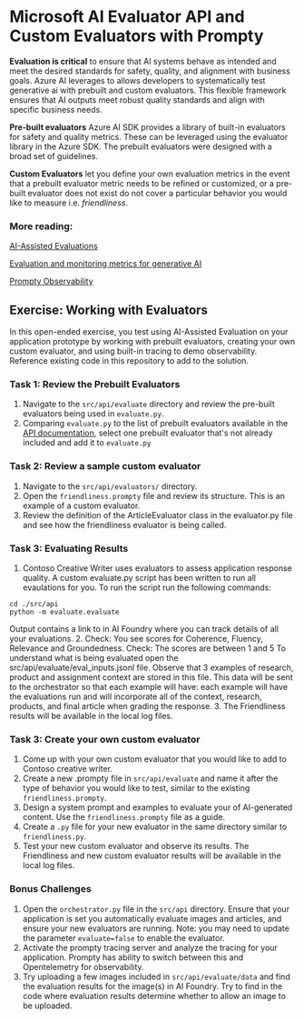 # Microsoft AI Evaluator API and Custom Evaluators with Prompty

**Evaluation is critical** to ensure that AI systems behave as intended and meet the desired standards for safety, quality, and alignment with business goals. Azure AI leverages  to allows developers to systematically test generative ai with  prebuilt and custom evaluators.  This flexible framework ensures that AI outputs meet robust quality standards and align with specific business needs.

**Pre-built evaluators** Azure AI SDK provides a library of built-in evaluators for safety and quality metrics. These can be leveraged using the evaluator library in the Azure SDK. The prebuilt evaluators were designed with a broad set of guidelines.

**Custom Evaluators** let you define your own evaluation metrics in the event that a prebuilt evaluator metric needs to be refined or customized, or a pre-built evaluator does not exist do not cover a particular behavior you would like to measure i.e. *friendliness*. 

### More reading:  ###
[AI-Assisted Evaluations](https://learn.microsoft.com/en-us/azure/ai-foundry/concepts/evaluation-approach-gen-ai#ai-assisted-evaluations)

[Evaluation and monitoring metrics for generative AI](https://learn.microsoft.com/en-us/azure/ai-foundry/concepts/evaluation-metrics-built-in?tabs=warning)

[Prompty Observability](https://prompty.ai/docs/guides/prompty-observability)

## Exercise: Working with Evaluators

In this open-ended exercise, you test using AI-Assisted Evaluation on your application prototype by working with prebuilt evaluators, creating your own custom evaluator, and using built-in tracing to demo observability. Reference existing code in this repository to add to the solution. 

### Task 1: Review the Prebuilt Evaluators

1. Navigate to the `src/api/evaluate` directory and review the pre-built evaluators being used in `evaluate.py`.  
2. Comparing `evaluate.py` to the list of prebuilt evaluators available in the [API documentation](https://learn.microsoft.com/en-us/azure/ai-foundry/how-to/develop/evaluate-sdk), select one prebuilt evaluator that's not already included and add it to `evaluate.py`


### Task 2: Review a sample custom evaluator

1. Navigate to the `src/api/evaluators/` directory.
2. Open the `friendliness.prompty` file and review its structure. This is an example of a custom evaluator. 
3. Review the definition of the ArticleEvaluator class in the evaluator.py file and see how the friendliness evaluator is being called.

### Task 3: Evaluating Results
1. Contoso Creative Writer uses evaluators to assess application response quality. A custom evaluate.py script has been written to run all evaulations for you. To run the script run the following commands: 
```shell
cd ./src/api
python -m evaluate.evaluate
```
 Output contains a link to in AI Foundry where you can track details of all your evaluations.
2. Check: You see scores for Coherence, Fluency, Relevance and Groundedness.
Check: The scores are between 1 and 5
To understand what is being evaluated open the src/api/evaluate/eval_inputs.jsonl file.
Observe that 3 examples of research, product and assignment context are stored in this file. This data will be sent to the orchestrator so that each example will have:
each example will have the evaluations run and will incorporate all of the context, research, products, and final article when grading the response.
3. The Friendliness results will be available in the local log files.

### Task 3: Create your own custom evaluator

1. Come up with your own custom evaluator that you would like to add to Contoso creative writer.
2. Create a new .prompty file in `src/api/evaluate` and name it after the type of behavior you would like to test, similar to the existing `friendliness.prompty`. 
3. Design a system prompt and examples to evaluate your of AI-generated content. Use the `friendliness.prompty` file as a guide. 
4. Create a `.py` file for your new evaluator in the same directory similar to `friendliness.py`.
5. Test your new custom evaluator and observe its results. The Friendliness and new custom evaluator results will be available in the local log files.

### Bonus Challenges

1. Open the `orchestrator.py` file in the `src/api` directory. Ensure that your application is set you automatically evaluate images and articles, and ensure your new evaluators are running.  Note: you may need to update the parameter `evaluate=false` to enable the evaluator. 
2. Activate the prompty tracing server and analyze the tracing for your application.  Prompty has ability to switch between this and Opentelemetry for observability. 
3. Try uploading a few images included in `src/api/evaluate/data` and find the evaluation results for the image(s) in AI Foundry.  Try to find in the code where evaluation results determine whether to allow an image to be uploaded.

